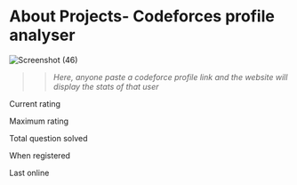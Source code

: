 # About Projects- Codeforces profile analyser

![Screenshot (46)](https://user-images.githubusercontent.com/75077999/161945693-fd716107-dd0c-4e38-916f-4ca6db7cd264.png)

>>*Here, anyone paste a codeforce profile link and the website will display the stats of that user*

Current rating
>
Maximum rating
>
Total question solved
>
When registered
>
Last online 
